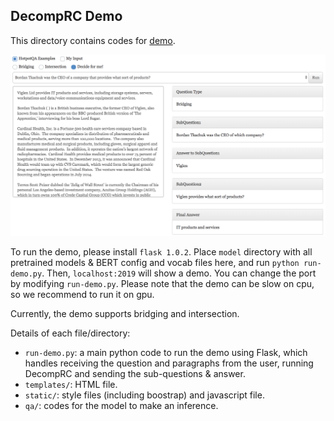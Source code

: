 ## DecompRC Demo

This directory contains codes for [demo](http://allgood.cs.washington.edu:2019/).

![Demo Screenshot](../img/demo.png "Demo Screenshot")


To run the demo, please install `flask 1.0.2`. Place `model` directory with all pretrained models & BERT config and vocab files here, and run `python run-demo.py`. Then, `localhost:2019` will show a demo. You can change the port by modifying `run-demo.py`. Please note that the demo can be slow on cpu, so we recommend to run it on gpu.

Currently, the demo supports bridging and intersection.

Details of each file/directory:
- `run-demo.py`: a main python code to run the demo using Flask, which handles receiving the question and paragraphs from the user, running DecompRC and sending the sub-questions & answer.
- `templates/`: HTML file.
- `static/`: style files (including boostrap) and javascript file.
- `qa/`: codes for the model to make an inference.


